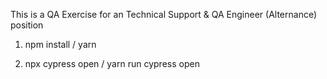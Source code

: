 This is a QA Exercise for an Technical Support & QA Engineer (Alternance) position

1) npm install / yarn

2) npx cypress open / yarn run cypress open
